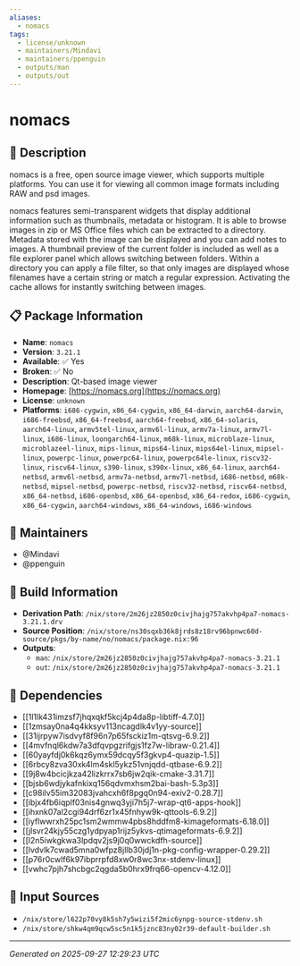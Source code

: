 ```yaml
---
aliases:
  - nomacs
tags:
  - license/unknown
  - maintainers/Mindavi
  - maintainers/ppenguin
  - outputs/man
  - outputs/out
---
```


# nomacs

## 📝 Description

nomacs is a free, open source image viewer, which supports multiple
platforms. You can use it for viewing all common image formats including
RAW and psd images.

nomacs features semi-transparent widgets that display additional
information such as thumbnails, metadata or histogram. It is able to
browse images in zip or MS Office files which can be extracted to a
directory. Metadata stored with the image can be displayed and you can add
notes to images. A thumbnail preview of the current folder is included as
well as a file explorer panel which allows switching between
folders. Within a directory you can apply a file filter, so that only
images are displayed whose filenames have a certain string or match a
regular expression. Activating the cache allows for instantly switching
between images.


## 📋 Package Information

- **Name**: `nomacs`
- **Version**: `3.21.1`
- **Available**: ✅ Yes
- **Broken**: ✅ No
- **Description**: Qt-based image viewer
- **Homepage**: [https://nomacs.org](https://nomacs.org)
- **License**: `unknown`
- **Platforms**: `i686-cygwin`, `x86_64-cygwin`, `x86_64-darwin`, `aarch64-darwin`, `i686-freebsd`, `x86_64-freebsd`, `aarch64-freebsd`, `x86_64-solaris`, `aarch64-linux`, `armv5tel-linux`, `armv6l-linux`, `armv7a-linux`, `armv7l-linux`, `i686-linux`, `loongarch64-linux`, `m68k-linux`, `microblaze-linux`, `microblazeel-linux`, `mips-linux`, `mips64-linux`, `mips64el-linux`, `mipsel-linux`, `powerpc-linux`, `powerpc64-linux`, `powerpc64le-linux`, `riscv32-linux`, `riscv64-linux`, `s390-linux`, `s390x-linux`, `x86_64-linux`, `aarch64-netbsd`, `armv6l-netbsd`, `armv7a-netbsd`, `armv7l-netbsd`, `i686-netbsd`, `m68k-netbsd`, `mipsel-netbsd`, `powerpc-netbsd`, `riscv32-netbsd`, `riscv64-netbsd`, `x86_64-netbsd`, `i686-openbsd`, `x86_64-openbsd`, `x86_64-redox`, `i686-cygwin`, `x86_64-cygwin`, `aarch64-windows`, `x86_64-windows`, `i686-windows`
## 👥 Maintainers

- @Mindavi
- @ppenguin


## 🔧 Build Information

- **Derivation Path**: `/nix/store/2m26jz2850z0civjhajg757akvhp4pa7-nomacs-3.21.1.drv`
- **Source Position**: `/nix/store/ns30sqxb36k8jrds8z18rv96bpnwc60d-source/pkgs/by-name/no/nomacs/package.nix:96`
- **Outputs**:
  - `man`:  `/nix/store/2m26jz2850z0civjhajg757akvhp4pa7-nomacs-3.21.1`
  - `out`:  `/nix/store/2m26jz2850z0civjhajg757akvhp4pa7-nomacs-3.21.1`

## 🔗 Dependencies

- [[1l1lk431imzsf7jhqxqkf5kcj4p4da8p-libtiff-4.7.0]]
- [[1zmsay0na4q4kksyv113ncagdlk4v1yy-source]]
- [[31ijrpyw7isdvyf8f96n7p65fsckiz1m-qtsvg-6.9.2]]
- [[4mvfnql6kdw7a3dfqvpgzrifgjs1fz7w-libraw-0.21.4]]
- [[60yayfdj0k6kqz6ymx59dcqy5f3gkvp4-quazip-1.5]]
- [[6rbcy8zva30xk4lm4skl5ykz51vnjqdd-qtbase-6.9.2]]
- [[9j8w4bcicjkza42lizkrrx7sb6jw2qik-cmake-3.31.7]]
- [[bjsb6wdjykafnkixq156qdvmxhsm2bai-bash-5.3p3]]
- [[c98ilv55im32083jvahcxh6f8pgq0n94-exiv2-0.28.7]]
- [[ibjx4fb6iqplf03nis4gnwq3yji7h5j7-wrap-qt6-apps-hook]]
- [[ihxnk07al2cgi94drf6zr1x45fnhyw9k-qttools-6.9.2]]
- [[iyflwwrxh25pc1sm2wmmw4pbs8hddfm8-kimageformats-6.18.0]]
- [[jlsvr24kjy55czg1ydpyap1rijz5ykvs-qtimageformats-6.9.2]]
- [[l2n5iwkgkwa3lpdqv2js9j0q0wwckdfh-source]]
- [[lvdvlk7cwad5mna0wfpz8jllb30jdj1n-pkg-config-wrapper-0.29.2]]
- [[p76r0cwlf6k97ibprrpfd8xw0r8wc3nx-stdenv-linux]]
- [[vwhc7pjh7shcbgc2qgda5b0hrx9frq66-opencv-4.12.0]]

## 📁 Input Sources

- `/nix/store/l622p70vy8k5sh7y5wizi5f2mic6ynpg-source-stdenv.sh`
- `/nix/store/shkw4qm9qcw5sc5n1k5jznc83ny02r39-default-builder.sh`

---
*Generated on 2025-09-27 12:29:23 UTC*
